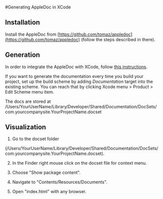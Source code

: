 #Generating AppleDoc in XCode

## Installation

Install the AppleDoc from [https://github.com/tomaz/appledoc](https://github.com/tomaz/appledoc) (follow the steps described in there).

## Generation

In order to integrate the AppleDoc with XCode, follow [this instructions](https://github.com/tomaz/appledoc/blob/master/XcodeIntegrationScript.markdown).

If you want to generate the documentation every time you build your project, set up the build scheme by adding *Documentation* target into the existing scheme. You can reach that by clicking Xcode menu > Product > Edit Scheme menu item.

The docs are stored at /Users/YourUserName/Library/Developer/Shared/Documentation/DocSets/
    com.yourcompanysite.YourProjectName.docset

## Visualization

1. Go to the docset folder 

(/Users/YourUserName/Library/Developer/Shared/Documentation/DocSets/
    com.yourcompanysite.YourProjectName.docset).

2. In the Finder right mouse click on the docset file for context menu.

3. Choose "Show package content".

4. Navigate to "Contents/Resources/Documents".

5. Open "index.html" with any browser.

